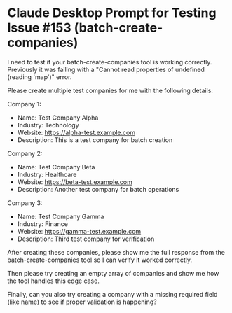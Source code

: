 # Claude Desktop Prompt for Testing Issue #153 (batch-create-companies)

I need to test if your batch-create-companies tool is working correctly. Previously it was failing with a "Cannot read properties of undefined (reading 'map')" error.

Please create multiple test companies for me with the following details:

Company 1:
- Name: Test Company Alpha 
- Industry: Technology
- Website: https://alpha-test.example.com
- Description: This is a test company for batch creation

Company 2:
- Name: Test Company Beta
- Industry: Healthcare
- Website: https://beta-test.example.com
- Description: Another test company for batch operations

Company 3:
- Name: Test Company Gamma
- Industry: Finance
- Website: https://gamma-test.example.com
- Description: Third test company for verification

After creating these companies, please show me the full response from the batch-create-companies tool so I can verify it worked correctly.

Then please try creating an empty array of companies and show me how the tool handles this edge case.

Finally, can you also try creating a company with a missing required field (like name) to see if proper validation is happening?